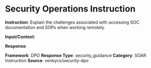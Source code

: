 # Security Operations Instruction

**Instruction**: Explain the challenges associated with accessing SOC documentation and SOPs when working remotely.

**Input/Context**: 

**Response**: 

**Framework**: DPO
**Response Type**: security_guidance
**Category**: SOAR Instruction
**Source**: venkycs/security-dpo
